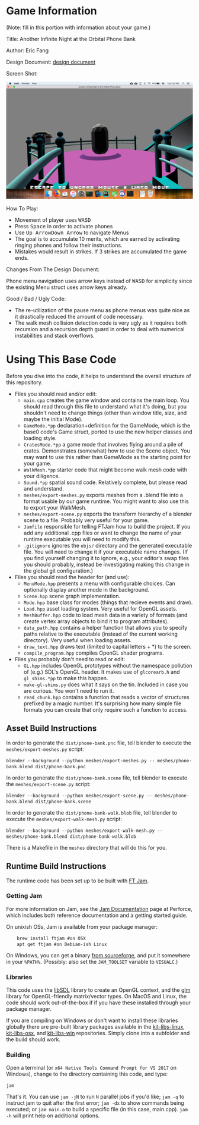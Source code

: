 # Game Information
(Note: fill in this portion with information about your game.)

Title: Another Infinite Night at the Orbital Phone Bank

Author: Eric Fang

Design Document: [design document](http://graphics.cs.cmu.edu/courses/15-466-f18/game1-designs/default/)

Screen Shot:

![Phone Bank](phone-bank.png)

How To Play:

* Movement of player uses <kbd>W</kbd><kbd>A</kbd><kbd>S</kbd><kbd>D</kbd>
* Press <kbd>Space</kbd> in order to activate phones
* Use <kbd>Up Arrow</kbd><kbd>Down Arrow</kbd> to navigate Menus
* The goal is to accumulate 10 merits, which are earned by activating ringing phones and follow their instructions.
* Mistakes would result in strikes. If 3 strikes are accumulated the game ends. 

Changes From The Design Document:

Phone menu navigation uses arrow keys instead of <kbd>W</kbd><kbd>A</kbd><kbd>S</kbd><kbd>D</kbd> for simplicity since the existing Menu struct uses arrow keys already.

Good / Bad / Ugly Code:

* The re-utilization of the pause menu as phone menus was quite nice as it drastically reduced the amount of code necessary.
* The walk mesh collision detection code is very ugly as it requires both recursion and a recursion depth guard in order to deal with numerical instabilities and stack overflows.

# Using This Base Code

Before you dive into the code, it helps to understand the overall structure of this repository.
- Files you should read and/or edit:
    - ```main.cpp``` creates the game window and contains the main loop. You should read through this file to understand what it's doing, but you shouldn't need to change things (other than window title, size, and maybe the initial Mode).
    - ```GameMode.*pp``` declaration+definition for the GameMode, which is the base0 code's Game struct, ported to use the new helper classes and loading style.
    - ```CratesMode.*pp``` a game mode that involves flying around a pile of crates. Demonstrates (somewhat) how to use the Scene object. You may want to use this rather than GameMode as the starting point for your game.
    - ```WalkMesh.*pp``` starter code that might become walk mesh code with your diligence.
    - ```Sound.*pp``` spatial sound code. Relatively complete, but please read and understand.
    - ```meshes/export-meshes.py``` exports meshes from a .blend file into a format usable by our game runtime. You might want to also use this to export your WalkMesh.
    - ```meshes/export-scene.py``` exports the transform hierarchy of a blender scene to a file. Probably very useful for your game.
    - ```Jamfile``` responsible for telling FTJam how to build the project. If you add any additional .cpp files or want to change the name of your runtime executable you will need to modify this.
    - ```.gitignore``` ignores the ```objs/``` directory and the generated executable file. You will need to change it if your executable name changes. (If you find yourself changing it to ignore, e.g., your editor's swap files you should probably, instead be investigating making this change in the global git configuration.)
- Files you should read the header for (and use):
    - ```MenuMode.hpp``` presents a menu with configurable choices. Can optionally display another mode in the background.
    - ```Scene.hpp``` scene graph implementation.
    - ```Mode.hpp``` base class for modes (things that recieve events and draw).
    - ```Load.hpp``` asset loading system. Very useful for OpenGL assets.
    - ```MeshBuffer.hpp``` code to load mesh data in a variety of formats (and create vertex array objects to bind it to program attributes).
    - ```data_path.hpp``` contains a helper function that allows you to specify paths relative to the executable (instead of the current working directory). Very useful when loading assets.
    - ```draw_text.hpp``` draws text (limited to capital letters + *) to the screen.
    - ```compile_program.hpp``` compiles OpenGL shader programs.
- Files you probably don't need to read or edit:
    - ```GL.hpp``` includes OpenGL prototypes without the namespace pollution of (e.g.) SDL's OpenGL header. It makes use of ```glcorearb.h``` and ```gl_shims.*pp``` to make this happen.
    - ```make-gl-shims.py``` does what it says on the tin. Included in case you are curious. You won't need to run it.
    - ```read_chunk.hpp``` contains a function that reads a vector of structures prefixed by a magic number. It's surprising how many simple file formats you can create that only require such a function to access.

## Asset Build Instructions

In order to generate the ```dist/phone-bank.pnc``` file, tell blender to execute the ```meshes/export-meshes.py``` script:

```
blender --background --python meshes/export-meshes.py -- meshes/phone-bank.blend dist/phone-bank.pnc
```

In order to generate the ```dist/phone-bank.scene``` file, tell blender to execute the ```meshes/export-scene.py``` script:

```
blender --background --python meshes/export-scene.py -- meshes/phone-bank.blend dist/phone-bank.scene
```

In order to generate the ```dist/phone-bank-walk.blob``` file, tell blender to execute the ```meshes/export-walk-mesh.py``` script:

```
blender --background --python meshes/export-walk-mesh.py -- meshes/phone-bank.blend dist/phone-bank-walk.blob
```

There is a Makefile in the ```meshes``` directory that will do this for you.

## Runtime Build Instructions

The runtime code has been set up to be built with [FT Jam](https://www.freetype.org/jam/).

### Getting Jam

For more information on Jam, see the [Jam Documentation](https://www.perforce.com/documentation/jam-documentation) page at Perforce, which includes both reference documentation and a getting started guide.

On unixish OSs, Jam is available from your package manager:
```
	brew install ftjam #on OSX
	apt get ftjam #on Debian-ish Linux
```

On Windows, you can get a binary [from sourceforge](https://sourceforge.net/projects/freetype/files/ftjam/2.5.2/ftjam-2.5.2-win32.zip/download),
and put it somewhere in your `%PATH%`.
(Possibly: also set the `JAM_TOOLSET` variable to `VISUALC`.)

### Libraries

This code uses the [libSDL](https://www.libsdl.org/) library to create an OpenGL context, and the [glm](https://glm.g-truc.net) library for OpenGL-friendly matrix/vector types.
On MacOS and Linux, the code should work out-of-the-box if if you have these installed through your package manager.

If you are compiling on Windows or don't want to install these libraries globally there are pre-built library packages available in the
[kit-libs-linux](https://github.com/ixchow/kit-libs-linux),
[kit-libs-osx](https://github.com/ixchow/kit-libs-osx),
and [kit-libs-win](https://github.com/ixchow/kit-libs-win) repositories.
Simply clone into a subfolder and the build should work.

### Building

Open a terminal (or ```x64 Native Tools Command Prompt for VS 2017``` on Windows), change to the directory containing this code, and type:

```
jam
```

That's it. You can use ```jam -jN``` to run ```N``` parallel jobs if you'd like; ```jam -q``` to instruct jam to quit after the first error; ```jam -dx``` to show commands being executed; or ```jam main.o``` to build a specific file (in this case, main.cpp).  ```jam -h``` will print help on additional options.
